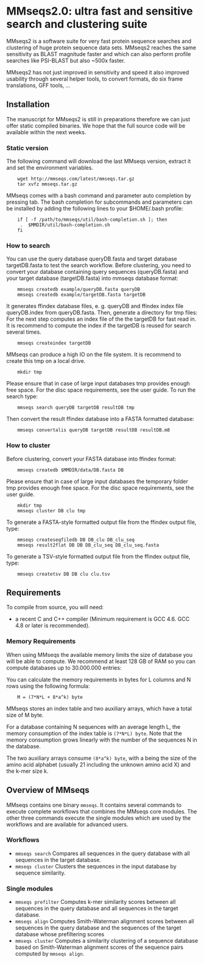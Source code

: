 # MMseqs2.0: ultra fast and sensitive search and clustering suite
MMseqs2 is a software suite for very fast protein sequence searches and clustering of huge protein sequence data sets. MMseqs2 reaches the same sensitivity as BLAST magnitude faster and which can also perform profile searches like PSI-BLAST but also ~500x faster.

MMseqs2 has not just improved in sensitivity and speed it also improved usability through several helper tools, to convert formats,  do six frame translations, GFF tools, ...

## Installation
The manuscript for MMseqs2 is still in preparations therefore we can just offer static compiled binaries. We hope that the full source code will be available within the next weeks.

### Static version
The following command will download the last MMseqs version, extract it and set the environment variables.

        wget http://mmseqs.com/latest/mmseqs.tar.gz
        tar xvfz mmseqs.tar.gz

MMseqs comes with a bash command and parameter auto completion
by pressing tab. The bash completion for subcommands and parameters can be installed by adding the following lines to your $HOME/.bash profile:

        if [ -f /path/to/mmseqs/util/bash-completion.sh ]; then
         .  $MMDIR/util/bash-completion.sh
        fi


### How to search
You can use the query database queryDB.fasta and target database targetDB.fasta to test the search workflow.
Before clustering, you need to convert your database containing query sequences (queryDB.fasta) and your target database (targetDB.fasta) into mmseqs database format:

        mmseqs createdb example/queryDB.fasta queryDB
        mmseqs createdb example/targetDB.fasta targetDB
        
It generates ffindex database files, e. g. queryDB and ffindex index file queryDB.index
from queryDB.fasta. Then, generate a directory for tmp files:
For the next step computes an index file of the the targetDB for fast read in. It is recommend to compute the index if the targetDB is reused for search several times.

        mmseqs createindex targetDB
        
MMseqs can produce a high IO on the file system. It is recommend to create this tmp on a local drive.        

        mkdir tmp

Please ensure that in case of large input databases tmp provides enough free space.
For the disc space requirements, see the user guide.
To run the search type:

        mmseqs search queryDB targetDB resultDB tmp

Then convert the result ffindex database into a FASTA formatted database: 

        mmseqs convertalis queryDB targetDB resultDB resultDB.m8


### How to cluster 
Before clustering, convert your FASTA database into ffindex format:

        mmseqs createdb $MMDIR/data/DB.fasta DB

Please ensure that in case of large input databases the temporary folder tmp  provides enough free space.
For the disc space requirements, see the user guide. 

        mkdir tmp
        mmseqs cluster DB clu tmp

To generate a FASTA-style formatted output file from the ffindex output file, type:

        mmseqs createseqfiledb DB DB_clu DB_clu_seq 
        mmseqs result2flat DB DB DB_clu_seq DB_clu_seq.fasta
        
To generate a TSV-style formatted output file from the ffindex output file, type:

        mmseqs createtsv DB DB clu clu.tsv


## Requirements

To compile from source, you will need:

  * a recent C and C++ compiler (Minimum requirement is GCC 4.6. GCC 4.8 or later is recommended).

### Memory Requirements
When using MMseqs the available memory limits the size of database you will be able to compute. 
We recommend at least 128 GB of RAM so you can compute databases up to 30.000.000 entries:

You can calculate the memory requirements in bytes for L columns and N rows using the following formula:
        
        M = (7*N*L + 8*a^k) byte

MMseqs stores an index table and two auxiliary arrays, which have a total size of M byte.

For a database containing N sequences with an average length L, the memory consumption of the index table is `(7*N*L) byte`.
Note that the memory consumption grows linearly with the number of the sequences N in the database.

The two auxiliary arrays consume `(8*a^k) byte`, with a being the size of the amino acid alphabet (usually 21 including the unknown amino acid X) and the  k-mer size k.

## Overview of MMseqs
MMseqs contains one binary `mmseqs`. It contains several commands to execute complete workflows that combines the MMseqs core modules. 
The other three commands execute the single modules which are used by the workflows and are available for advanced users.

### Workflows
* `mmseqs search` Compares all sequences in the query database with all sequences in the target database.
* `mmseqs cluster` Clusters the sequences in the input database by sequence similarity.

### Single modules
* `mmseqs prefilter` Computes k-mer similarity scores between all sequences in the query database and all sequences in the target database.
* `mmseqs align` Computes Smith-Waterman alignment scores between all sequences in the query database and the sequences of the target database whose prefiltering scores
* `mmseqs cluster` Computes a similarity clustering of a sequence database based on Smith-Waterman alignment scores of the sequence pairs computed by `mmseqs align`.

